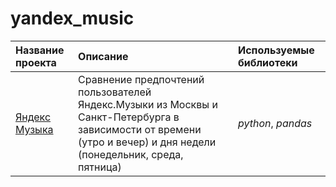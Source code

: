 # yandex_music
| Название проекта | Описание | Используемые библиотеки | 
| :---------------------- | :---------------------- | :---------------------- |
| [Яндекс Музыка](yandex_music) | Сравнение предпочтений пользователей Яндекс.Музыки из Москвы и Санкт-Петербурга в зависимости от времени (утро и вечер) и дня недели (понедельник, среда, пятница)|*python*, *pandas* |
